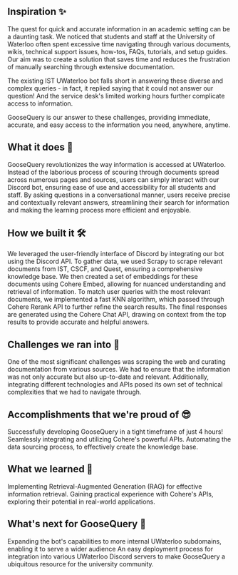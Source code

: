 ## Inspiration ✨
The quest for quick and accurate information in an academic setting can be a daunting task. We noticed that students and staff at the University of Waterloo often spent excessive time navigating through various documents, wikis, technical support issues, how-tos, FAQs, tutorials, and setup guides. Our aim was to create a solution that saves time and reduces the frustration of manually searching through extensive documentation.

The existing IST UWaterloo bot falls short in answering these diverse and complex queries - in fact, it replied saying that it could not answer our question! And the service desk's limited working hours further complicate access to information.

GooseQuery is our answer to these challenges, providing immediate, accurate, and easy access to the information you need, anywhere, anytime.

## What it does 📖
GooseQuery revolutionizes the way information is accessed at UWaterloo. Instead of the laborious process of scouring through documents spread across numerous pages and sources, users can simply interact with our Discord bot, ensuring ease of use and accessibility for all students and staff. By asking questions in a conversational manner, users receive precise and contextually relevant answers, streamlining their search for information and making the learning process more efficient and enjoyable.

## How we built it 🛠️
We leveraged the user-friendly interface of Discord by integrating our bot using the Discord API. To gather data, we used Scrapy to scrape relevant documents from IST, CSCF, and Quest, ensuring a comprehensive knowledge base. We then created a set of embeddings for these documents using Cohere Embed, allowing for nuanced understanding and retrieval of information. To match user queries with the most relevant documents, we implemented a fast KNN algorithm, which passed through Cohere Rerank API to further refine the search results. The final responses are generated using the Cohere Chat API, drawing on context from the top results to provide accurate and helpful answers.

## Challenges we ran into 🚒
One of the most significant challenges was scraping the web and curating documentation from various sources. We had to ensure that the information was not only accurate but also up-to-date and relevant. Additionally, integrating different technologies and APIs posed its own set of technical complexities that we had to navigate through.

## Accomplishments that we're proud of 😎
Successfully developing GooseQuery in a tight timeframe of just 4 hours!
Seamlessly integrating and utilizing Cohere's powerful APIs.
Automating the data sourcing process, to effectively create the knowledge base.

## What we learned 🧠
Implementing Retrieval-Augmented Generation (RAG) for effective information retrieval.
Gaining practical experience with Cohere's APIs, exploring their potential in real-world applications.

## What's next for GooseQuery 🤖
Expanding the bot's capabilities to more internal UWaterloo subdomains, enabling it to serve a wider audience
An easy deployment process for integration into various UWaterloo Discord servers to make GooseQuery a ubiquitous resource for the university community.

